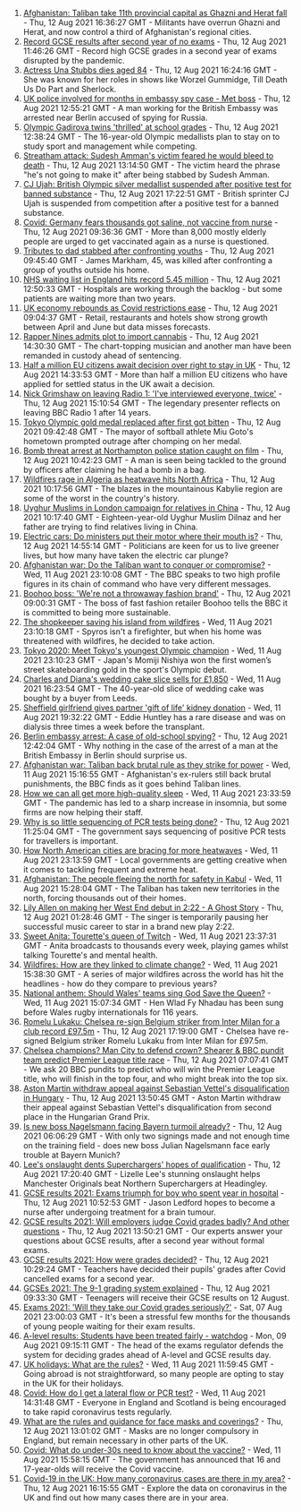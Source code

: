 1. [Afghanistan: Taliban take 11th provincial capital as Ghazni and Herat fall](https://www.bbc.co.uk/news/world-asia-58184202) - Thu, 12 Aug 2021 16:36:27 GMT - Militants have overrun Ghazni and Herat, and now control a third of Afghanistan's regional cities.
2. [Record GCSE results after second year of no exams](https://www.bbc.co.uk/news/education-58174253) - Thu, 12 Aug 2021 11:46:26 GMT - Record high GCSE grades in a second year of exams disrupted by the pandemic.
3. [Actress Una Stubbs dies aged 84](https://www.bbc.co.uk/news/entertainment-arts-58190446) - Thu, 12 Aug 2021 16:24:16 GMT - She was known for her roles in shows like Worzel Gummidge, Till Death Us Do Part and Sherlock.
4. [UK police involved for months in embassy spy case - Met boss](https://www.bbc.co.uk/news/uk-58185952) - Thu, 12 Aug 2021 12:55:21 GMT - A man working for the British Embassy was arrested near Berlin accused of spying for Russia.
5. [Olympic Gadirova twins 'thrilled' at school grades](https://www.bbc.co.uk/news/uk-england-beds-bucks-herts-58187027) - Thu, 12 Aug 2021 12:38:24 GMT - The 16-year-old Olympic medallists plan to stay on to study sport and management while competing.
6. [Streatham attack: Sudesh Amman's victim feared he would bleed to death](https://www.bbc.co.uk/news/uk-england-london-58187861) - Thu, 12 Aug 2021 13:14:50 GMT - The victim heard the phrase "he's not going to make it" after being stabbed by Sudesh Amman.
7. [CJ Ujah: British Olympic silver medallist suspended after positive test for banned substance](https://www.bbc.co.uk/sport/athletics/58193101) - Thu, 12 Aug 2021 17:22:51 GMT - British sprinter CJ Ujah is suspended from competition after a positive test for a banned substance.
8. [Covid: Germany fears thousands got saline, not vaccine from nurse](https://www.bbc.co.uk/news/world-europe-58186032) - Thu, 12 Aug 2021 09:36:36 GMT - More than 8,000 mostly elderly people are urged to get vaccinated again as a nurse is questioned.
9. [Tributes to dad stabbed after confronting youths](https://www.bbc.co.uk/news/uk-england-london-58186688) - Thu, 12 Aug 2021 09:45:40 GMT - James Markham, 45, was killed after confronting a group of youths outside his home.
10. [NHS waiting list in England hits record 5.45 million](https://www.bbc.co.uk/news/health-58186708) - Thu, 12 Aug 2021 12:50:33 GMT - Hospitals are working through the backlog - but some patients are waiting more than two years.
11. [UK economy rebounds as Covid restrictions ease](https://www.bbc.co.uk/news/uk-58183519) - Thu, 12 Aug 2021 09:04:37 GMT - Retail, restaurants and hotels show strong growth between April and June but data misses forecasts.
12. [Rapper Nines admits plot to import cannabis](https://www.bbc.co.uk/news/uk-england-london-58190579) - Thu, 12 Aug 2021 14:30:30 GMT - The chart-topping musician and another man have been remanded in custody ahead of sentencing.
13. [Half a million EU citizens await decision over right to stay in UK](https://www.bbc.co.uk/news/uk-58188657) - Thu, 12 Aug 2021 14:33:53 GMT - More than half a million EU citizens who have applied for settled status in the UK await a decision.
14. [Nick Grimshaw on leaving Radio 1: 'I've interviewed everyone, twice'](https://www.bbc.co.uk/news/newsbeat-58188400) - Thu, 12 Aug 2021 15:10:54 GMT - The legendary presenter reflects on leaving BBC Radio 1 after 14 years.
15. [Tokyo Olympic gold medal replaced after first got bitten](https://www.bbc.co.uk/news/world-asia-58186002) - Thu, 12 Aug 2021 09:42:48 GMT - The mayor of softball athlete Miu Goto's hometown prompted outrage after chomping on her medal.
16. [Bomb threat arrest at Northampton police station caught on film](https://www.bbc.co.uk/news/uk-england-northamptonshire-58187469) - Thu, 12 Aug 2021 10:42:23 GMT - A man is seen being tackled to the ground by officers after claiming he had a bomb in a bag.
17. [Wildfires rage in Algeria as heatwave hits North Africa](https://www.bbc.co.uk/news/world-africa-58184912) - Thu, 12 Aug 2021 10:17:56 GMT - The blazes in the mountainous Kabylie region are some of the worst in the country's history.
18. [Uyghur Muslims in London campaign for relatives in China](https://www.bbc.co.uk/news/science-environment-58108634) - Thu, 12 Aug 2021 10:17:40 GMT - Eighteen-year-old Uyghur Muslim Dilnaz and her father are trying to find relatives living in China.
19. [Electric cars: Do ministers put their motor where their mouth is?](https://www.bbc.co.uk/news/uk-politics-58170665) - Thu, 12 Aug 2021 14:55:14 GMT - Politicians are keen for us to live greener lives, but how many have taken the electric car plunge?
20. [Afghanistan war: Do the Taliban want to conquer or compromise?](https://www.bbc.co.uk/news/world-asia-58181670) - Wed, 11 Aug 2021 23:10:08 GMT - The BBC speaks to two high profile figures in its chain of command who have very different messages.
21. [Boohoo boss: 'We're not a throwaway fashion brand'](https://www.bbc.co.uk/news/business-58160237) - Thu, 12 Aug 2021 09:00:31 GMT - The boss of fast fashion retailer Boohoo tells the BBC it is committed to being more sustainable.
22. [The shopkeeper saving his island from wildfires](https://www.bbc.co.uk/news/world-europe-58177493) - Wed, 11 Aug 2021 23:10:18 GMT - Spyros isn't a firefighter, but when his home was threatened with wildfires, he decided to take action.
23. [Tokyo 2020: Meet Tokyo's youngest Olympic champion](https://www.bbc.co.uk/news/world-asia-58168591) - Wed, 11 Aug 2021 23:10:23 GMT - Japan's Momiji Nishiya won the first women’s street skateboarding gold in the sport's Olympic debut.
24. [Charles and Diana's wedding cake slice sells for £1,850](https://www.bbc.co.uk/news/uk-england-gloucestershire-58173317) - Wed, 11 Aug 2021 16:23:54 GMT - The 40-year-old slice of wedding cake was bought by a buyer from Leeds.
25. [Sheffield girlfriend gives partner 'gift of life' kidney donation](https://www.bbc.co.uk/news/uk-england-south-yorkshire-58178126) - Wed, 11 Aug 2021 19:32:22 GMT - Eddie Huntley has a rare disease and was on dialysis three times a week before the transplant.
26. [Berlin embassy arrest: A case of old-school spying?](https://www.bbc.co.uk/news/uk-58185957) - Thu, 12 Aug 2021 12:42:04 GMT - Why nothing in the case of the arrest of a man at the British Embassy in Berlin should surprise us.
27. [Afghanistan war: Taliban back brutal rule as they strike for power](https://www.bbc.co.uk/news/world-asia-58156772) - Wed, 11 Aug 2021 15:16:55 GMT - Afghanistan's ex-rulers still back brutal punishments, the BBC finds as it goes behind Taliban lines.
28. [How we can all get more high-quality sleep](https://www.bbc.co.uk/news/business-58148044) - Wed, 11 Aug 2021 23:33:59 GMT - The pandemic has led to a sharp increase in insomnia, but some firms are now helping their staff.
29. [Why is so little sequencing of PCR tests being done?](https://www.bbc.co.uk/news/58176249) - Thu, 12 Aug 2021 11:25:04 GMT - The government says sequencing of positive PCR tests for travellers is important.
30. [How North American cities are bracing for more heatwaves](https://www.bbc.co.uk/news/world-us-canada-58015089) - Wed, 11 Aug 2021 23:13:59 GMT - Local governments are getting creative when it comes to tackling frequent and extreme heat.
31. [Afghanistan: The people fleeing the north for safety in Kabul](https://www.bbc.co.uk/news/world-asia-58170433) - Wed, 11 Aug 2021 15:28:04 GMT - The Taliban has taken new territories in the north, forcing thousands out of their homes.
32. [Lily Allen on making her West End debut in 2:22 - A Ghost Story](https://www.bbc.co.uk/news/entertainment-arts-58148849) - Thu, 12 Aug 2021 01:28:46 GMT - The singer is temporarily pausing her successful music career to star in a brand new play 2:22.
33. [Sweet Anita: Tourette's queen of Twitch](https://www.bbc.co.uk/news/disability-57155426) - Wed, 11 Aug 2021 23:37:31 GMT - Anita broadcasts to thousands every week, playing games whilst talking Tourette's and mental health.
34. [Wildfires: How are they linked to climate change?](https://www.bbc.co.uk/news/58159451) - Wed, 11 Aug 2021 15:38:30 GMT - A series of major wildfires across the world has hit the headlines - how do they compare to previous years?
35. [National anthem: Should Wales' teams sing God Save the Queen?](https://www.bbc.co.uk/news/uk-wales-58171799) - Wed, 11 Aug 2021 15:07:34 GMT - Hen Wlad Fy Nhadau has been sung before Wales rugby internationals for 116 years.
36. [Romelu Lukaku: Chelsea re-sign Belgium striker from Inter Milan for a club record £97.5m](https://www.bbc.co.uk/sport/football/58111490) - Thu, 12 Aug 2021 17:19:00 GMT - Chelsea have re-signed Belgium striker Romelu Lukaku from Inter Milan for £97.5m.
37. [Chelsea champions? Man City to defend crown? Shearer & BBC pundit team predict Premier League title race](https://www.bbc.co.uk/sport/football/58141017) - Thu, 12 Aug 2021 07:07:41 GMT - We ask 20 BBC pundits to predict who will win the Premier League title, who will finish in the top four, and who might break into the top six.
38. [Aston Martin withdraw appeal against Sebastian Vettel's disqualification in Hungary](https://www.bbc.co.uk/sport/formula1/58190803) - Thu, 12 Aug 2021 13:50:45 GMT - Aston Martin withdraw their appeal against Sebastian Vettel's disqualification from second place in the Hungarian Grand Prix.
39. [Is new boss Nagelsmann facing Bayern turmoil already?](https://www.bbc.co.uk/sport/football/58158867) - Thu, 12 Aug 2021 06:06:29 GMT - With only two signings made and not enough time on the training field - does new boss Julian Nagelsmann face early trouble at Bayern Munich?
40. [Lee's onslaught dents Superchargers' hopes of qualification](https://www.bbc.co.uk/sport/cricket/58193956) - Thu, 12 Aug 2021 17:20:40 GMT - Lizelle Lee's stunning onslaught helps Manchester Originals beat Northern Superchargers at Headingley.
41. [GCSE results 2021: Exams triumph for boy who spent year in hospital](https://www.bbc.co.uk/news/uk-england-derbyshire-58166542) - Thu, 12 Aug 2021 10:52:53 GMT - Jason Ledford hopes to become a nurse after undergoing treatment for a brain tumour.
42. [GCSE results 2021: Will employers judge Covid grades badly? And other questions](https://www.bbc.co.uk/news/education-58149810) - Thu, 12 Aug 2021 13:50:21 GMT - Our experts answer your questions about GCSE results, after a second year without formal exams.
43. [GCSE results 2021: How were grades decided?](https://www.bbc.co.uk/news/education-53682466) - Thu, 12 Aug 2021 10:29:24 GMT - Teachers have decided their pupils' grades after Covid cancelled exams for a second year.
44. [GCSEs 2021: The 9-1 grading system explained](https://www.bbc.co.uk/news/education-48993830) - Thu, 12 Aug 2021 09:33:30 GMT - Teenagers will receive their GCSE results on 12 August.
45. [Exams 2021: 'Will they take our Covid grades seriously?'](https://www.bbc.co.uk/news/education-58085778) - Sat, 07 Aug 2021 23:00:03 GMT - It's been a stressful few months for the thousands of young people waiting for their exam results.
46. [A-level results: Students have been treated fairly - watchdog](https://www.bbc.co.uk/news/education-58141518) - Mon, 09 Aug 2021 09:15:11 GMT - The head of the exams regulator defends the system for deciding grades ahead of A-level and GCSE results day.
47. [UK holidays: What are the rules?](https://www.bbc.co.uk/news/explainers-52646738) - Wed, 11 Aug 2021 11:59:45 GMT - Going abroad is not straightforward, so many people are opting to stay in the UK for their holidays.
48. [Covid: How do I get a lateral flow or PCR test?](https://www.bbc.co.uk/news/health-51943612) - Wed, 11 Aug 2021 14:31:48 GMT - Everyone in England and Scotland is being encouraged to take rapid coronavirus tests regularly.
49. [What are the rules and guidance for face masks and coverings?](https://www.bbc.co.uk/news/health-51205344) - Thu, 12 Aug 2021 13:01:02 GMT - Masks are no longer compulsory in England, but remain necessary in other parts of the UK.
50. [Covid: What do under-30s need to know about the vaccine?](https://www.bbc.co.uk/news/health-57273875) - Wed, 11 Aug 2021 15:58:15 GMT - The government has announced that 16 and 17-year-olds will receive the Covid vaccine.
51. [Covid-19 in the UK: How many coronavirus cases are there in my area?](https://www.bbc.co.uk/news/uk-51768274) - Thu, 12 Aug 2021 16:15:55 GMT - Explore the data on coronavirus in the UK and find out how many cases there are in your area.
